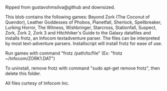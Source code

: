 Ripped from gustavohmsilva@github and downsized.

This blob contains the following games: Beyond Zork (The Coconut of Quendor), Leather Goddesses of Phobos, Planetfall, Sherlock, Spellbreaker, Lurking Horror, The Witness, Wishbringer, Starcross, Stationfall, Suspect, Zork, Zork 2, Zork 3 and Hitchhiker's Guide to the Galaxy datafiles and installs frotz, an Infocom textadventure parser. The files can be interpreted by most text-adventure parsers. Installscript will install frotz for ease of use.

Run games with command "frotz /path/to/file" (Ex: "frotz ~/Infocom/ZORK1.DAT")

To uninstall, remove frotz with command "sudo apt-get remove frotz", then delete this folder.

All files curtesy of Infocom Inc.
